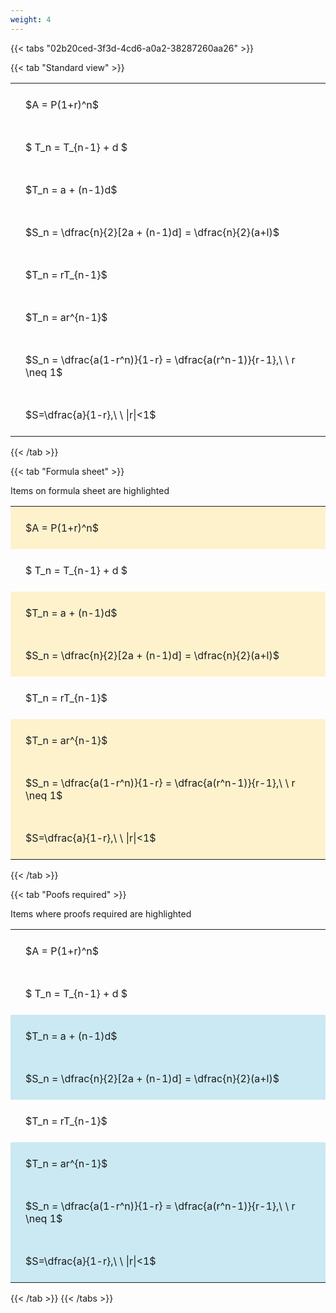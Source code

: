 ```yaml
---
weight: 4
---
```


{{< tabs "02b20ced-3f3d-4cd6-a0a2-38287260aa26" >}}

{{< tab "Standard view" >}}

<style type="text/css">
#T_a9927 th.col_heading {
  text-align: left;
  font-size: 1em;
}
#T_a9927 td {
  text-align: left;
  font-size: 1em;
  padding: 1.5em;
}
</style>
<table id="T_a9927">
  <thead>
  </thead>
  <tbody>
    <tr>
      <td id="T_a9927_row0_col0" class="data row0 col0" >$A = P(1+r)^n$</td>
    </tr>
    <tr>
      <td id="T_a9927_row1_col0" class="data row1 col0" >$ T_n = T_{n-1} + d $</td>
    </tr>
    <tr>
      <td id="T_a9927_row2_col0" class="data row2 col0" >$T_n = a + (n-1)d$</td>
    </tr>
    <tr>
      <td id="T_a9927_row3_col0" class="data row3 col0" >$S_n = \dfrac{n}{2}[2a + (n-1)d] = \dfrac{n}{2}(a+l)$</td>
    </tr>
    <tr>
      <td id="T_a9927_row4_col0" class="data row4 col0" >$T_n = rT_{n-1}$</td>
    </tr>
    <tr>
      <td id="T_a9927_row5_col0" class="data row5 col0" >$T_n = ar^{n-1}$</td>
    </tr>
    <tr>
      <td id="T_a9927_row6_col0" class="data row6 col0" >$S_n = \dfrac{a(1-r^n)}{1-r} = \dfrac{a(r^n-1)}{r-1},\ \  r \neq 1$</td>
    </tr>
    <tr>
      <td id="T_a9927_row7_col0" class="data row7 col0" >$S=\dfrac{a}{1-r},\ \ |r|<1$</td>
    </tr>
  </tbody>
</table>
{{< /tab >}}

{{< tab "Formula sheet" >}}

Items on formula sheet are highlighted 
<br>
<style type="text/css">
#T_e6f87 th.col_heading {
  text-align: left;
  font-size: 1em;
}
#T_e6f87 td {
  text-align: left;
  font-size: 1em;
  padding: 1.5em;
}
#T_e6f87_row0_col0, #T_e6f87_row2_col0, #T_e6f87_row3_col0, #T_e6f87_row5_col0, #T_e6f87_row6_col0, #T_e6f87_row7_col0 {
  background-color: rgba(255,194,10, 0.2);
}
#T_e6f87_row1_col0, #T_e6f87_row4_col0 {
  background-color: rgba(0,0,0,0);
}
</style>
<table id="T_e6f87">
  <thead>
  </thead>
  <tbody>
    <tr>
      <td id="T_e6f87_row0_col0" class="data row0 col0" >$A = P(1+r)^n$</td>
    </tr>
    <tr>
      <td id="T_e6f87_row1_col0" class="data row1 col0" >$ T_n = T_{n-1} + d $</td>
    </tr>
    <tr>
      <td id="T_e6f87_row2_col0" class="data row2 col0" >$T_n = a + (n-1)d$</td>
    </tr>
    <tr>
      <td id="T_e6f87_row3_col0" class="data row3 col0" >$S_n = \dfrac{n}{2}[2a + (n-1)d] = \dfrac{n}{2}(a+l)$</td>
    </tr>
    <tr>
      <td id="T_e6f87_row4_col0" class="data row4 col0" >$T_n = rT_{n-1}$</td>
    </tr>
    <tr>
      <td id="T_e6f87_row5_col0" class="data row5 col0" >$T_n = ar^{n-1}$</td>
    </tr>
    <tr>
      <td id="T_e6f87_row6_col0" class="data row6 col0" >$S_n = \dfrac{a(1-r^n)}{1-r} = \dfrac{a(r^n-1)}{r-1},\ \  r \neq 1$</td>
    </tr>
    <tr>
      <td id="T_e6f87_row7_col0" class="data row7 col0" >$S=\dfrac{a}{1-r},\ \ |r|<1$</td>
    </tr>
  </tbody>
</table>
{{< /tab >}}

{{< tab "Poofs required" >}}

Items where proofs required are highlighted 
<br>
<style type="text/css">
#T_ab724 th.col_heading {
  text-align: left;
  font-size: 1em;
}
#T_ab724 td {
  text-align: left;
  font-size: 1em;
  padding: 1.5em;
}
#T_ab724_row0_col0, #T_ab724_row1_col0, #T_ab724_row4_col0 {
  background-color: rgba(0,0,0,0);
}
#T_ab724_row2_col0, #T_ab724_row3_col0, #T_ab724_row5_col0, #T_ab724_row6_col0, #T_ab724_row7_col0 {
  background-color: rgba(0,150,200, 0.2);
}
</style>
<table id="T_ab724">
  <thead>
  </thead>
  <tbody>
    <tr>
      <td id="T_ab724_row0_col0" class="data row0 col0" >$A = P(1+r)^n$</td>
    </tr>
    <tr>
      <td id="T_ab724_row1_col0" class="data row1 col0" >$ T_n = T_{n-1} + d $</td>
    </tr>
    <tr>
      <td id="T_ab724_row2_col0" class="data row2 col0" >$T_n = a + (n-1)d$</td>
    </tr>
    <tr>
      <td id="T_ab724_row3_col0" class="data row3 col0" >$S_n = \dfrac{n}{2}[2a + (n-1)d] = \dfrac{n}{2}(a+l)$</td>
    </tr>
    <tr>
      <td id="T_ab724_row4_col0" class="data row4 col0" >$T_n = rT_{n-1}$</td>
    </tr>
    <tr>
      <td id="T_ab724_row5_col0" class="data row5 col0" >$T_n = ar^{n-1}$</td>
    </tr>
    <tr>
      <td id="T_ab724_row6_col0" class="data row6 col0" >$S_n = \dfrac{a(1-r^n)}{1-r} = \dfrac{a(r^n-1)}{r-1},\ \  r \neq 1$</td>
    </tr>
    <tr>
      <td id="T_ab724_row7_col0" class="data row7 col0" >$S=\dfrac{a}{1-r},\ \ |r|<1$</td>
    </tr>
  </tbody>
</table>
{{< /tab >}}
{{< /tabs >}}